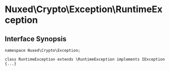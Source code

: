 # Nuxed\\Crypto\\Exception\\RuntimeException




## Interface Synopsis




``` Hack
namespace Nuxed\Crypto\Exception;

class RuntimeException extends \RuntimeException implements IException {...}
```


